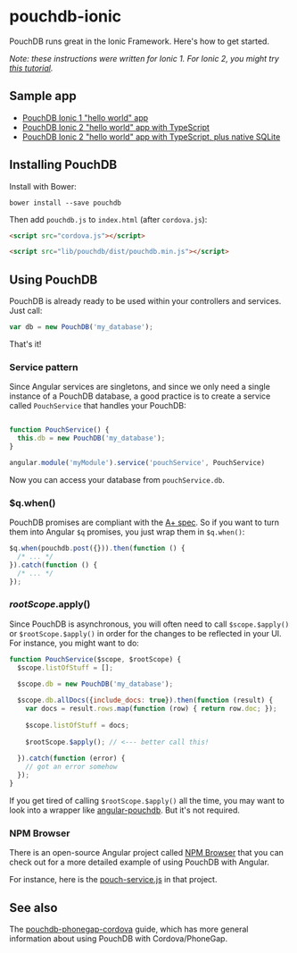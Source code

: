 pouchdb-ionic
========

PouchDB runs great in the Ionic Framework. Here's how to get started.

_Note: these instructions were written for Ionic 1. For Ionic 2, you might try [this tutorial](https://gonehybrid.com/how-to-use-pouchdb-sqlite-for-local-storage-in-ionic-2/)._

## Sample app

* [PouchDB Ionic 1 "hello world" app](https://github.com/nolanlawson/pouchdb-ionic-hello-world)
* [PouchDB Ionic 2 "hello world" app with TypeScript](https://github.com/nolanlawson/pouchdb-ionic-2-hello-world)
* [PouchDB Ionic 2 "hello world" app with TypeScript, plus native SQLite](https://github.com/nolanlawson/pouchdb-ionic-2-hello-world-with-sqlite)

## Installing PouchDB

Install with Bower:

    bower install --save pouchdb
    
Then add `pouchdb.js` to `index.html` (after `cordova.js`):

```html
<script src="cordova.js"></script>

<script src="lib/pouchdb/dist/pouchdb.min.js"></script>
```

## Using PouchDB

PouchDB is already ready to be used within your controllers and services. Just call:

```js
var db = new PouchDB('my_database');
```

That's it!

### Service pattern

Since Angular services are singletons, and since we only need a single instance of a PouchDB database, a good practice is to create a service called `PouchService` that handles your PouchDB:

```js

function PouchService() {
  this.db = new PouchDB('my_database');
}

angular.module('myModule').service('pouchService', PouchService)
```

Now you can access your database from `pouchService.db`.

### $q.when()

PouchDB promises are compliant with the [A+ spec](https://promisesaplus.com/). So if you want to turn them into Angular `$q` promises, you just wrap them in `$q.when()`:

```js
$q.when(pouchdb.post({})).then(function () {
  /* ... */
}).catch(function () {
  /* ... */
});
```

### $rootScope.$apply()

Since PouchDB is asynchronous, you will often need to call `$scope.$apply()` or `$rootScope.$apply()` in order for the changes to be reflected in your UI. For instance, you might want to do:

```js
function PouchService($scope, $rootScope) {
  $scope.listOfStuff = [];

  $scope.db = new PouchDB('my_database');
  
  $scope.db.allDocs({include_docs: true}).then(function (result) {
    var docs = result.rows.map(function (row) { return row.doc; });
    
    $scope.listOfStuff = docs;
    
    $rootScope.$apply(); // <--- better call this!
    
  }).catch(function (error) {
    // got an error somehow
  });
}
```

If you get tired of calling `$rootScope.$apply()` all the time, you may want to look into a wrapper like [angular-pouchdb](https://github.com/angular-pouchdb/angular-pouchdb). But it's not required.

### NPM Browser

There is an open-source Angular project called [NPM Browser](http://www.npm-browser.com) that you can check out for a more detailed example of using PouchDB with Angular.

For instance, here is the [pouch-service.js](https://github.com/pouchdb/npm-browser/blob/master/scripts/services/pouch-service.js) in that project.

## See also

The [pouchdb-phonegap-cordova](https://github.com/nolanlawson/pouchdb-phonegap-cordova) guide, which has more general information about using PouchDB with Cordova/PhoneGap.
